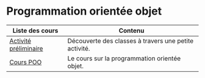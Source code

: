 # Programmation orientée objet

| Liste des cours                         | Contenu                                                  |
| --------------------------------------- | -------------------------------------------------------- |
| [Activité préliminaire](preliminaire.md) | Découverte des classes à travers une petite activité. |
| [Cours POO](cours.md) | Le cours sur la programmation orientée objet. |